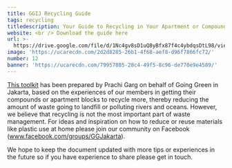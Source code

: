 ```yaml
---
title: GGIJ Recycling Guide
tags: recycling
titledescription: Your Guide to Recycling in Your Apartment or Compound
website: <br /> Download the guide here
url: >-
  https://drive.google.com/file/d/1Nc4gv8sD1uQ8yBfx87f4c4ybdqsDtL98/view?usp=sharing
image: 'https://ucarecdn.com/2d2d8285-26b1-4f68-aef8-d96f7866fc72/'
number: 12
banner: 'https://ucarecdn.com/79957885-28c4-49f5-8c96-de770e9e4589/'
---
```

[This toolkit](https://drive.google.com/file/d/1Nc4gv8sD1uQ8yBfx87f4c4ybdqsDtL98/view?usp=sharing) has been prepared by Prachi Garg on behalf of Going Green in Jakarta, based on the experiences of our members in getting their compounds or apartment blocks to recycle more, thereby reducing the amount of waste going to landfill or polluting rivers and oceans. However, we believe that recycling is not the most important part of waste management. For ideas and inspiration on how to reduce or reuse materials like plastic use at home please join our community on Facebook (www.facebook.com/groups/GGJakarta).

We hope to keep the document updated with more tips or experiences in the future so if you have experience to share please get in touch.
